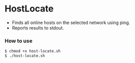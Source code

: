 # HostLocate
 
- Finds all online hosts on the selected network using ping.
- Reports results to stdout.

### How to use
```sh
$ chmod +x host-locate.sh
$ ./host-locate.sh
```
